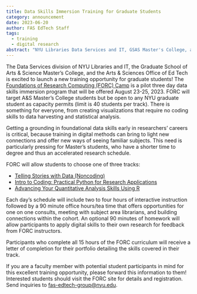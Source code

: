 ```yaml
---
title: Data Skills Immersion Training for Graduate Students
category: announcement
date: 2023-06-20
author: FAS EdTech Staff
tags:
  - training
  - digital research
abstract: "NYU Libraries Data Services and IT, GSAS Master's College, and the Arts & Sciences Office of Ed Tech will launch The Foundations of Research Computing (FORC) Camp in August 2023."
---  
```


The Data Services division of NYU Libraries and IT, the Graduate School of Arts & Science Master’s College, and the Arts & Sciences Office of Ed Tech is excited to launch a new training opportunity for graduate students! The [Foundations of Research Computing (FORC) Camp](https://sites.google.com/nyu.edu/forc-camp/home) is a pilot three day data skills immersion program that will be offered August 23-25, 2023. FORC will target A&S Master’s College students but be open to any NYU graduate student as capacity permits (limit is 40 students per track). There is something for everyone, from creating visualizations that require no coding skills to data harvesting and statistical analysis.

Getting a grounding in foundational data skills early in researchers’ careers is critical, because training in digital methods can bring to light new connections and offer new ways of seeing familiar subjects. This need is particularly pressing for Master’s students, who have a shorter time to degree and thus an accelerated research schedule. 

FORC will allow students to choose one of three tracks: 

- [Telling Stories with Data (Noncoding)](https://sites.google.com/nyu.edu/forc-camp/home#h.b6mil9dg85ip)
- [Intro to Coding: Practical Python for Research Applications](https://sites.google.com/nyu.edu/forc-camp/home#h.dmd7uxth9lpc)
- [Advancing Your Quantitative Analysis Skills Using R](https://sites.google.com/nyu.edu/forc-camp/home#h.5g0o797kjad1)

Each day’s schedule will include two to four hours of interactive instruction followed by a 90 minute office hours/tea time that offers opportunities for one on one consults, meeting with subject area librarians, and building connections within the cohort. An optional 90 minutes of homework will allow participants to apply digital skills to their own research for feedback from FORC instructors.

Participants who complete all 15 hours of the FORC curriculum will receive a letter of completion for their portfolio detailing the skills covered in their track.

If you are a faculty member with potential student participants in mind for this excellent training opportunity, please forward this information to them! Interested students should visit the FORC site for details and registration. Send inquiries to [fas-edtech-group@nyu.edu](mailto:fas-edtech-group@nyu.edu).
